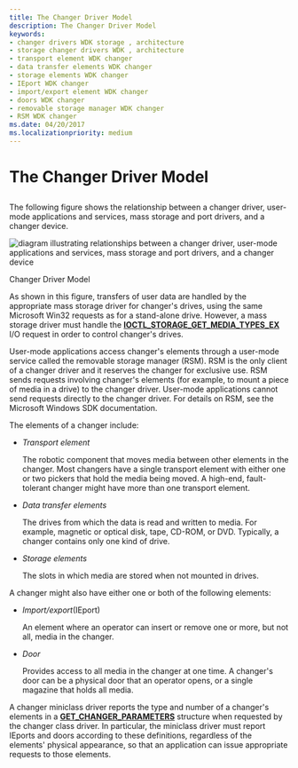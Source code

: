 ```yaml
---
title: The Changer Driver Model
description: The Changer Driver Model
keywords:
- changer drivers WDK storage , architecture
- storage changer drivers WDK , architecture
- transport element WDK changer
- data transfer elements WDK changer
- storage elements WDK changer
- IEport WDK changer
- import/export element WDK changer
- doors WDK changer
- removable storage manager WDK changer
- RSM WDK changer
ms.date: 04/20/2017
ms.localizationpriority: medium
---
```


# The Changer Driver Model


## <span id="ddk_the_changer_driver_model_kg"></span><span id="DDK_THE_CHANGER_DRIVER_MODEL_KG"></span>


The following figure shows the relationship between a changer driver, user-mode applications and services, mass storage and port drivers, and a changer device.

![diagram illustrating relationships between a changer driver, user-mode applications and services, mass storage and port drivers, and a changer device](images/changer.png)

Changer Driver Model

As shown in this figure, transfers of user data are handled by the appropriate mass storage driver for changer's drives, using the same Microsoft Win32 requests as for a stand-alone drive. However, a mass storage driver must handle the [**IOCTL\_STORAGE\_GET\_MEDIA\_TYPES\_EX**](/windows-hardware/drivers/ddi/ntddstor/ni-ntddstor-ioctl_storage_get_media_types_ex) I/O request in order to control changer's drives.

User-mode applications access changer's elements through a user-mode service called the removable storage manager (RSM). RSM is the only client of a changer driver and it reserves the changer for exclusive use. RSM sends requests involving changer's elements (for example, to mount a piece of media in a drive) to the changer driver. User-mode applications cannot send requests directly to the changer driver. For details on RSM, see the Microsoft Windows SDK documentation.

The elements of a changer include:

-   *Transport element*

    The robotic component that moves media between other elements in the changer. Most changers have a single transport element with either one or two pickers that hold the media being moved. A high-end, fault-tolerant changer might have more than one transport element.

-   *Data transfer elements*

    The drives from which the data is read and written to media. For example, magnetic or optical disk, tape, CD-ROM, or DVD. Typically, a changer contains only one kind of drive.

-   *Storage elements*

    The slots in which media are stored when not mounted in drives.

A changer might also have either one or both of the following elements:

-   *Import/export*(IEport)

    An element where an operator can insert or remove one or more, but not all, media in the changer.

-   *Door*

    Provides access to all media in the changer at one time. A changer's door can be a physical door that an operator opens, or a single magazine that holds all media.

A changer miniclass driver reports the type and number of a changer's elements in a [**GET\_CHANGER\_PARAMETERS**](/windows-hardware/drivers/ddi/ntddchgr/ns-ntddchgr-_get_changer_parameters) structure when requested by the changer class driver. In particular, the miniclass driver must report IEports and doors according to these definitions, regardless of the elements' physical appearance, so that an application can issue appropriate requests to those elements.

 


